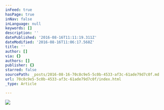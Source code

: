 ```yaml
---
inFeed: true
hasPage: true
inNav: false
inLanguage: null
keywords: []
description: ''
datePublished: '2016-08-16T11:11:19.311Z'
dateModified: '2016-08-16T11:06:17.568Z'
title: ''
author: []
via: {}
authors: []
publisher: {}
starred: false
sourcePath: _posts/2016-08-16-70c8c9e5-5c0b-4533-af3c-61ade79d7c0f.md
url: 70c8c9e5-5c0b-4533-af3c-61ade79d7c0f/index.html
_type: Article

---
```

![](https://the-grid-user-content.s3-us-west-2.amazonaws.com/5b0b03d1-57c4-4fa3-8fc3-e8ad07a6d22b.png)
